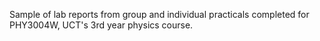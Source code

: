 Sample of lab reports from group and individual practicals completed for PHY3004W, UCT's 3rd year physics course.
